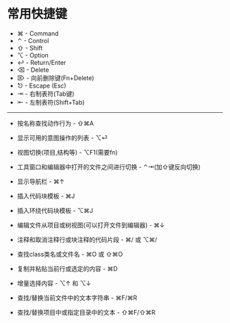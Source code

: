 # 常用快捷键

* ⌘ - Command
* ⌃ - Control
* ⇧ - Shift
* ⌥ - Option
* ↩︎ - Return/Enter
* ⌫ - Delete
* ⌦ - 向前删除键\(Fn+Delete\)
* ⎋ - Escape \(Esc\)
* ⇥ - 右制表符\(Tab键\)
* ⇤ - 左制表符\(Shift+Tab\)

---

* 按名称查找动作行为 - ⇧⌘A
* 显示可用的意图操作的列表 - ⌥⏎
* 视图切换\(项目,结构等\) - ⌥F1\(需要fn\)
* 工具窗口和编辑器中打开的文件之间进行切换 - ⌃⇥\(加⇧键反向切换\)
* 显示导航栏 - ⌘↑
* 插入代码块模板 - ⌘J
* 插入环绕代码块模板 - ⌥⌘J
* 编辑文件从项目或树视图\(可以打开文件到编辑器\) - ⌘↓
* 注释和取消注释行或块注释的代码片段 - ⌘/ 或 ⌥⌘/
* 查找class类名或文件名 - ⌘O 或 ⇧⌘O
* 复制并粘贴当前行或选定的内容 - ⌘D
* 增量选择内容 - ⌥↑ 和 ⌥↓

* 查找/替换当前文件中的文本字符串 - ⌘F/⌘R

* 查找/替换项目中或指定目录中的文本 - ⇧⌘F/⇧⌘R




